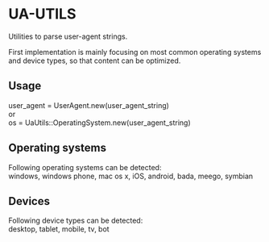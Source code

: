 UA-UTILS
========

Utilities to parse user-agent strings.

First implementation is mainly focusing on most common operating systems and device types, so that content can be optimized.

Usage
-----
user_agent = UserAgent.new(user_agent_string)  
or  
os = UaUtils::OperatingSystem.new(user_agent_string)  

Operating systems
-----------------
Following operating systems can be detected:  
windows, windows phone, mac os x, iOS, android, bada, meego, symbian  

Devices
-------
Following device types can be detected:  
desktop, tablet, mobile, tv, bot  

